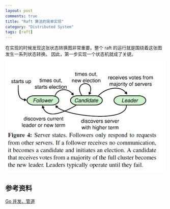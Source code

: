 ```yaml
---
layout: post
comments: true
title: "Raft 算法的简单实现"
category: "Distributed System"
tags: [raft]
---
```


在实现的时候发现这张状态转换图非常重要。整个 raft 的运行就是围绕着这张图发生一系列状态转换。
因此，第一步实现一个状态机就成了关键。

![状态转换图](/image/2018/raft6.png)


## 参考资料

[Go 并发、管道](http://www.woola.net/detail/2017-04-27-goroutines.html)

